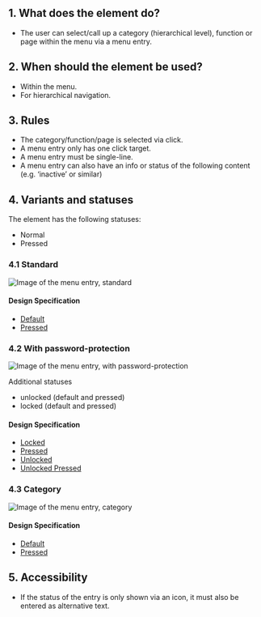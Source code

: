 ## 1. What does the element do?
*   The user can select/call up a category (hierarchical level), function or page within the menu via a menu entry.

## 2. When should the element be used?
*   Within the menu.
*   For hierarchical navigation.

## 3. Rules
*   The category/function/page is selected via click.
*   A menu entry only has one click target.
*   A menu entry must be single-line.
*   A menu entry can also have an info or status of the following content (e.g. ‘inactive’ or similar)


## 4. Variants and statuses
The element has the following statuses: 
*   Normal
*   Pressed

### 4.1 Standard
![Image of the menu entry, standard](https://raw.githubusercontent.com/sbb-design-systems/design-system-mobile-documentation/master/documentation/elements/menu-item/images/ME18_Standard.png 'class: image')

#### Design Specification
*   [Default](https://sbb.invisionapp.com/d/main#/console/14051805/313167006/inspect)
*   [Pressed](https://sbb.invisionapp.com/d/main#/console/14051805/313167007/inspect)

### 4.2 With password-protection
![Image of the menu entry, with password-protection](https://raw.githubusercontent.com/sbb-design-systems/design-system-mobile-documentation/master/documentation/elements/menu-item/images/ME18_Passwortschutz.png 'class: image')


Additional statuses 
*   unlocked (default and pressed) 
*   locked (default and pressed)

#### Design Specification
*   [Locked](https://sbb.invisionapp.com/d/main#/console/14051805/313167002/inspect)
*   [Pressed](https://sbb.invisionapp.com/d/main#/console/14051805/313167005/inspect)
*   [Unlocked](https://sbb.invisionapp.com/d/main#/console/14051805/313167003/inspect)
*   [Unlocked Pressed](https://sbb.invisionapp.com/d/main#/console/14051805/313167004/inspect)

### 4.3 Category
![Image of the menu entry, category](https://raw.githubusercontent.com/sbb-design-systems/design-system-mobile-documentation/master/documentation/elements/menu-item/images/ME18_Kategorie.png 'class: image')

#### Design Specification
*   [Default](https://sbb.invisionapp.com/d/main#/console/14051805/313167000/inspect)
*   [Pressed](https://sbb.invisionapp.com/d/main#/console/14051805/313167001/inspect)

## 5. Accessibility
*   If the status of the entry is only shown via an icon, it must also be entered as alternative text.